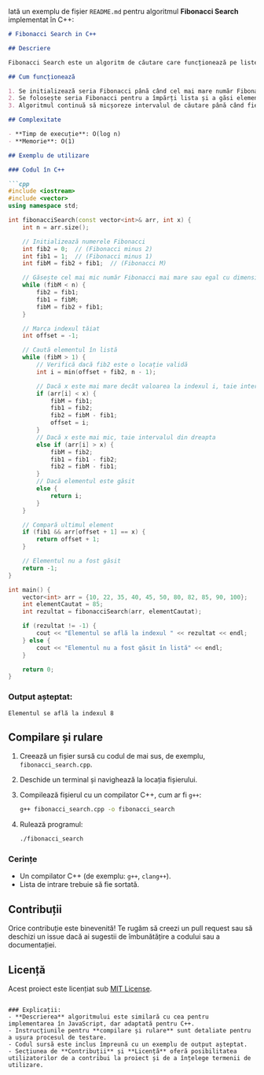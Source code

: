 Iată un exemplu de fișier `README.md` pentru algoritmul **Fibonacci Search** implementat în C++:

```markdown
# Fibonacci Search in C++

## Descriere

Fibonacci Search este un algoritm de căutare care funcționează pe liste sortate, folosind numerele din seria Fibonacci pentru a împărți lista în intervale mai mici. Acest algoritm este similar cu **binary search**, dar utilizează numere Fibonacci pentru a selecta punctele de diviziune ale intervalului de căutare, ceea ce îl poate face mai eficient în anumite cazuri.

## Cum funcționează

1. Se initializează seria Fibonacci până când cel mai mare număr Fibonacci este mai mare sau egal cu dimensiunea listei.
2. Se folosește seria Fibonacci pentru a împărți lista și a găsi elementul căutat.
3. Algoritmul continuă să micșoreze intervalul de căutare până când fie găsește elementul, fie reduce intervalul de căutare la zero.

## Complexitate

- **Timp de execuție**: O(log n)
- **Memorie**: O(1)

## Exemplu de utilizare

### Codul în C++

```cpp
#include <iostream>
#include <vector>
using namespace std;

int fibonacciSearch(const vector<int>& arr, int x) {
    int n = arr.size();

    // Initializează numerele Fibonacci
    int fib2 = 0;  // (Fibonacci minus 2)
    int fib1 = 1;  // (Fibonacci minus 1)
    int fibM = fib2 + fib1;  // (Fibonacci M)

    // Găsește cel mai mic număr Fibonacci mai mare sau egal cu dimensiunea listei
    while (fibM < n) {
        fib2 = fib1;
        fib1 = fibM;
        fibM = fib2 + fib1;
    }

    // Marca indexul tăiat
    int offset = -1;

    // Caută elementul în listă
    while (fibM > 1) {
        // Verifică dacă fib2 este o locație validă
        int i = min(offset + fib2, n - 1);

        // Dacă x este mai mare decât valoarea la indexul i, taie intervalul din stânga
        if (arr[i] < x) {
            fibM = fib1;
            fib1 = fib2;
            fib2 = fibM - fib1;
            offset = i;
        }
        // Dacă x este mai mic, taie intervalul din dreapta
        else if (arr[i] > x) {
            fibM = fib2;
            fib1 = fib1 - fib2;
            fib2 = fibM - fib1;
        }
        // Dacă elementul este găsit
        else {
            return i;
        }
    }

    // Compară ultimul element
    if (fib1 && arr[offset + 1] == x) {
        return offset + 1;
    }

    // Elementul nu a fost găsit
    return -1;
}

int main() {
    vector<int> arr = {10, 22, 35, 40, 45, 50, 80, 82, 85, 90, 100};
    int elementCautat = 85;
    int rezultat = fibonacciSearch(arr, elementCautat);

    if (rezultat != -1) {
        cout << "Elementul se află la indexul " << rezultat << endl;
    } else {
        cout << "Elementul nu a fost găsit în listă" << endl;
    }

    return 0;
}
```

### Output așteptat:
```
Elementul se află la indexul 8
```

## Compilare și rulare

1. Creează un fișier sursă cu codul de mai sus, de exemplu, `fibonacci_search.cpp`.
2. Deschide un terminal și navighează la locația fișierului.
3. Compilează fișierul cu un compilator C++, cum ar fi `g++`:

   ```bash
   g++ fibonacci_search.cpp -o fibonacci_search
   ```

4. Rulează programul:

   ```bash
   ./fibonacci_search
   ```

### Cerințe

- Un compilator C++ (de exemplu: `g++`, `clang++`).
- Lista de intrare trebuie să fie sortată.

## Contribuții

Orice contribuție este binevenită! Te rugăm să creezi un pull request sau să deschizi un issue dacă ai sugestii de îmbunătățire a codului sau a documentației.

## Licență

Acest proiect este licențiat sub [MIT License](LICENSE).
```

### Explicații:
- **Descrierea** algoritmului este similară cu cea pentru implementarea în JavaScript, dar adaptată pentru C++.
- Instrucțiunile pentru **compilare și rulare** sunt detaliate pentru a ușura procesul de testare.
- Codul sursă este inclus împreună cu un exemplu de output așteptat.
- Secțiunea de **Contribuții** și **Licență** oferă posibilitatea utilizatorilor de a contribui la proiect și de a înțelege termenii de utilizare.
